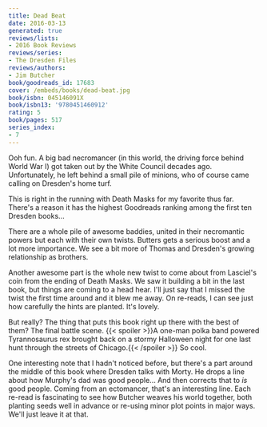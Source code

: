 ```yaml
---
title: Dead Beat
date: 2016-03-13
generated: true
reviews/lists:
- 2016 Book Reviews
reviews/series:
- The Dresden Files
reviews/authors:
- Jim Butcher
book/goodreads_id: 17683
cover: /embeds/books/dead-beat.jpg
book/isbn: 045146091X
book/isbn13: '9780451460912'
rating: 5
book/pages: 517
series_index:
- 7
---
```

Ooh fun. A big bad necromancer (in this world, the driving force behind World War I) got taken out by the White Council decades ago. Unfortunately, he left behind a small pile of minions, who of course came calling on Dresden's home turf.  

This is right in the running with Death Masks for my favorite thus far. There's a reason it has the highest Goodreads ranking among the first ten Dresden books...  

<!--more-->

There are a whole pile of awesome baddies, united in their necromantic powers but each with their own twists. Butters gets a serious boost and a lot more importance. We see a bit more of Thomas and Dresden's growing relationship as brothers.  

Another awesome part is the whole new twist to come about from Lasciel's coin from the ending of Death Masks. We saw it building a bit in the last book, but things are coming to a head hear. I'll just say that I missed the twist the first time around and it blew me away. On re-reads, I can see just how carefully the hints are planted. It's lovely.  

But really? The thing that puts this book right up there with the best of them? The final battle scene.  {{< spoiler >}}A one-man polka band powered Tyrannosaurus rex brought back on a stormy Halloween night for one last hunt through the streets of Chicago.{{< /spoiler >}}  So cool.  

One interesting note that I hadn't noticed before, but there's a part around the middle of this book where Dresden talks with Morty. He drops a line about how Murphy's dad was good people... And then corrects that to _is_ good people. Coming from an ectomancer, that's an interesting line. Each re-read is fascinating to see how Butcher weaves his world together, both planting seeds well in advance or re-using minor plot points in major ways. We'll just leave it at that.